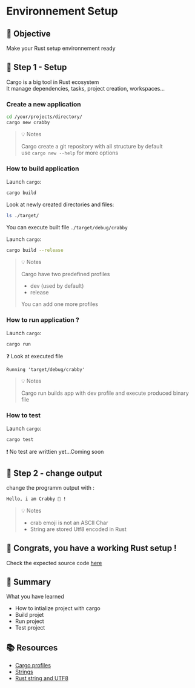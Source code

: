 # Environnement Setup

## :dart: Objective 

Make your Rust setup environnement ready


## :pencil: Step 1 - Setup 

Cargo is a big tool in Rust ecosystem \
It manage dependencies, tasks, project creation, workspaces...

### Create a new application


```bash
cd /your/projects/directory/
cargo new crabby
```

> :bulb: Notes 
>
> Cargo create a git repository with all structure by default  
> use `cargo new --help` for more options

### How to build application


Launch `cargo`:

```bash
cargo build
```

Look at newly created directories and files: 

```bash
ls ./target/
```

You can execute built file `./target/debug/crabby` 


Launch `cargo`:

```bash
cargo build --release
```




> :bulb: Notes 
>
> Cargo have two predefined profiles
> * dev (used by default)
> * release
>
> You can add one more profiles


### How to run application ?


Launch `cargo`:

```bash
cargo run 
```

:question:  Look at executed file 

`Running 'target/debug/crabby'`




> :bulb: Notes 
> 
> Cargo run builds app with dev profile and execute produced binary file


### How to test


Launch `cargo`:

```bash
cargo test 
```

:exclamation: No test are writtien yet...Coming soon


## :pencil: Step 2 - change output

change the programm output with : 

```bash
Hello, i am Crabby 🦀 !
```

> :bulb: Notes
>
> * crab emoji is not an ASCII Char  
> * String are stored Utf8 encoded in Rust


## :clap: Congrats, you have a working Rust setup !

Check the expected source code  [here](./solution/main.rs) 


## :memo: Summary 

What you have learned

* How to intialize project with cargo
* Build projet  
* Run project
* Test project


## :books: Resources 

* [Cargo profiles](https://doc.rust-lang.org/book/ch14-01-release-profiles.html)
* [Strings](https://doc.rust-lang.org/rust-by-example/std/str.html)
* [Rust string and UTF8](https://doc.rust-lang.org/book/ch08-02-strings.html)
